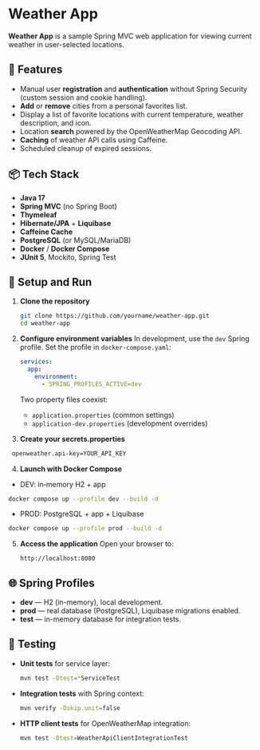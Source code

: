 # Weather App

**Weather App** is a sample Spring MVC web application for viewing current weather in user-selected locations.

## 🚀 Features

* Manual user **registration** and **authentication** without Spring Security (custom session and cookie handling).
* **Add** or **remove** cities from a personal favorites list.
* Display a list of favorite locations with current temperature, weather description, and icon.
* Location **search** powered by the OpenWeatherMap Geocoding API.
* **Caching** of weather API calls using Caffeine.
* Scheduled cleanup of expired sessions.

## 📦 Tech Stack

* **Java 17**
* **Spring MVC** (no Spring Boot)
* **Thymeleaf**
* **Hibernate/JPA** + **Liquibase**
* **Caffeine Cache**
* **PostgreSQL** (or MySQL/MariaDB)
* **Docker** / **Docker Compose**
* **JUnit 5**, Mockito, Spring Test

## 🔧 Setup and Run

1. **Clone the repository**

   ```bash
   git clone https://github.com/yourname/weather-app.git
   cd weather-app
   ```

2. **Configure environment variables**
   In development, use the `dev` Spring profile. Set the profile in `docker-compose.yaml`:

   ```yaml
   services:
     app:
       environment:
         - SPRING_PROFILES_ACTIVE=dev
   ```

   Two property files coexist:

    * `application.properties` (common settings)
    * `application-dev.properties` (development overrides)

   
3. **Create your secrets.properties**
  ```bash
   openweather.api-key=YOUR_API_KEY
   ```

4. **Launch with Docker Compose**
* DEV: in‑memory H2 + app
```bash
docker compose up --profile dev --build -d
```
* PROD: PostgreSQL + app + Liquibase
```bash
docker compose up --profile prod --build -d
```

5. **Access the application**
   Open your browser to:

   ```
   http://localhost:8080
   ```

## 🌐 Spring Profiles

* **dev** — H2 (in-memory), local development.
* **prod** — real database (PostgreSQL), Liquibase migrations enabled.
* **test** — in-memory database for integration tests.

## 🧪 Testing

* **Unit tests** for service layer:

  ```bash
  mvn test -Dtest=*ServiceTest
  ```
* **Integration tests** with Spring context:

  ```bash
  mvn verify -Dskip.unit=false
  ```
* **HTTP client tests** for OpenWeatherMap integration:

  ```bash
  mvn test -Dtest=WeatherApiClientIntegrationTest
  ```